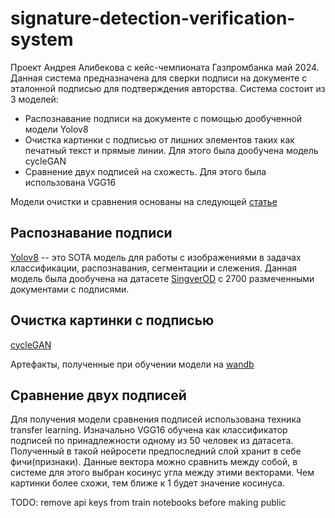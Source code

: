 # signature-detection-verification-system

Проект Андрея Алибекова с кейс-чемпионата Газпромбанка май 2024.
Данная система предназначена для сверки подписи на документе с эталонной подписью для подтверждения авторства.
Система состоит из 3 моделей:
- Распознавание подписи на документе с помощью дообученной модели Yolov8
- Очистка картинки с подписью от лишних элементов таких как печатный текст и прямые линии. Для этого была дообучена модель cycleGAN
- Сравнение двух подписей на схожесть. Для этого была использована VGG16

Модели очистки и сравнения основаны на следующей [статье](https://arxiv.org/pdf/2004.12104)

## Распознавание подписи
[Yolov8](https://github.com/ultralytics/ultralytics) -- это SOTA модель для работы с изображениями в задачах классификации, распознавания, сегментации и слежения. Данная модель была дообучена на датасете [SingverOD](https://www.kaggle.com/datasets/victordibia/signverod) с 2700 размеченными документами с подписями.

## Очистка картинки с подписью
[cycleGAN](https://github.com/junyanz/pytorch-CycleGAN-and-pix2pix)

Артефакты, полученные при обучении модели на [wandb](https://api.wandb.ai/links/alibekovand_org/2a9cmgb6)

## Сравнение двух подписей
Для получения модели сравнения подписей использована техника transfer learning. Изначально VGG16 обучена как классификатор подписей по принадлежности одному из 50 человек из датасета. Полученный в такой нейросети предпоследний слой хранит в себе фичи(признаки). Данные вектора можно сравнить между собой, в системе для этого выбран косинус угла между этими векторами. Чем картинки более схожи, тем ближе к 1 будет значение косинуса.
 
TODO: remove api keys from train notebooks before making public
